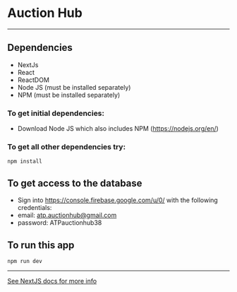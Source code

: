 # Auction Hub
---
## Dependencies
+ NextJs
+ React
+ ReactDOM
+ Node JS (must be installed separately)
+ NPM (must be installed separately)
### To get initial dependencies:
+ Download Node JS which also includes NPM (https://nodejs.org/en/) 
### To get all other dependencies try:
```
npm install
```
## To get access to the database
+ Sign into https://console.firebase.google.com/u/0/ with the following credentials:
+ email: atp.auctionhub@gmail.com
+ password: ATPauctionhub38
## To run this app
```
npm run dev
```
---
[See NextJS docs for more info](https://nextjs.org/docs)